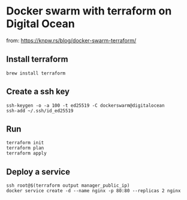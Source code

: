 # Docker swarm with terraform on Digital Ocean

from: https://knpw.rs/blog/docker-swarm-terraform/

## Install terraform

    brew install terraform
    
## Create a ssh key

    ssh-keygen -o -a 100 -t ed25519 -C dockerswarm@digitalocean
    ssh-add ~/.ssh/id_ed25519

## Run

    terraform init
    terraform plan
    terraform apply
    
## Deploy a service

    ssh root@$(terraform output manager_public_ip)
    docker service create -d --name nginx -p 80:80 --replicas 2 nginx
